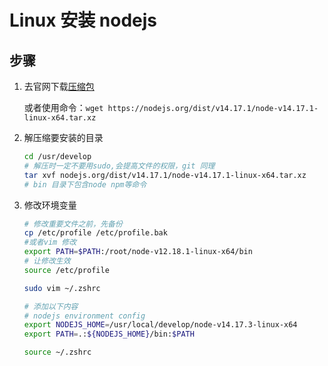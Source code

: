 # Linux 安装 nodejs

## 步骤

1. 去官网下载[压缩包](https://nodejs.org/en/download/)

   或者使用命令：`wget https://nodejs.org/dist/v14.17.1/node-v14.17.1-linux-x64.tar.xz`

2. 解压缩要安装的目录

   ```bash
   cd /usr/develop
   # 解压时一定不要用sudo,会提高文件的权限，git 同理
   tar xvf nodejs.org/dist/v14.17.1/node-v14.17.1-linux-x64.tar.xz
   # bin 目录下包含node npm等命令
   ```

3. 修改环境变量

   ```bash
   # 修改重要文件之前，先备份
   cp /etc/profile /etc/profile.bak
   #或者vim 修改
   export PATH=$PATH:/root/node-v12.18.1-linux-x64/bin
   # 让修改生效
   source /etc/profile
   
   sudo vim ~/.zshrc
   
   # 添加以下内容
   # nodejs environment config
   export NODEJS_HOME=/usr/local/develop/node-v14.17.3-linux-x64
   export PATH=.:${NODEJS_HOME}/bin:$PATH
   
   source ~/.zshrc
   ```
   
